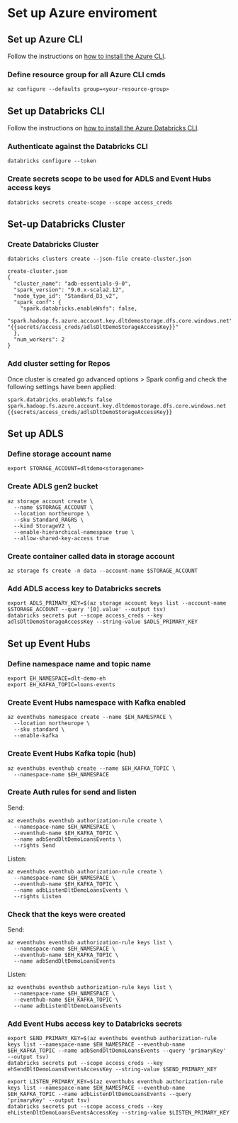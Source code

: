 # Set up Azure enviroment

## Set up Azure CLI

Follow the instructions on [how to install the Azure CLI](https://docs.microsoft.com/en-us/cli/azure/install-azure-cli).

### Define resource group for all Azure CLI cmds

```
az configure --defaults group=<your-resource-group>
```

## Set up Databricks CLI

Follow the instructions on [how to install the Azure Databricks CLI](https://docs.microsoft.com/en-us/azure/databricks/dev-tools/cli/).

### Authenticate against the Databricks CLI

```
databricks configure --token
```

### Create secrets scope to be used for ADLS and Event Hubs access keys

```
databricks secrets create-scope --scope access_creds
```

## Set-up Databricks Cluster

### Create Databricks Cluster

```
databricks clusters create --json-file create-cluster.json
```

```
create-cluster.json
{
  "cluster_name": "adb-essentials-9-0",
  "spark_version": "9.0.x-scala2.12",
  "node_type_id": "Standard_D3_v2",
  "spark_conf": {
    "spark.databricks.enableWsfs": false,
    "spark.hadoop.fs.azure.account.key.dltdemostorage.dfs.core.windows.net": "{{secrets/access_creds/adlsDltDemoStorageAccessKey}}"
  },
  "num_workers": 2
}

```


### Add cluster setting for Repos

Once cluster is created go advanced options > Spark config and check the following settings have been applied:

```
spark.databricks.enableWsfs false
spark.hadoop.fs.azure.account.key.dltdemostorage.dfs.core.windows.net {{secrets/access_creds/adlsDltDemoStorageAccessKey}}
```

## Set up ADLS

### Define storage account name

```
export STORAGE_ACCOUNT=dltdemo<storagename>
```


### Create ADLS gen2 bucket

```
az storage account create \
  --name $STORAGE_ACCOUNT \
  --location northeurope \
  --sku Standard_RAGRS \
  --kind StorageV2 \
  --enable-hierarchical-namespace true \
  --allow-shared-key-access true
```

### Create container called data in storage account

```
az storage fs create -n data --account-name $STORAGE_ACCOUNT
```

### Add ADLS access key to Databricks secrets

```
export ADLS_PRIMARY_KEY=$(az storage account keys list --account-name $STORAGE_ACCOUNT --query '[0].value' --output tsv)
databricks secrets put --scope access_creds --key adlsDltDemoStorageAccessKey --string-value $ADLS_PRIMARY_KEY
```

## Set up Event Hubs

### Define namespace name and topic name

```
export EH_NAMESPACE=dlt-demo-eh
export EH_KAFKA_TOPIC=loans-events
```

### Create Event Hubs namespace with Kafka enabled

```
az eventhubs namespace create --name $EH_NAMESPACE \
  --location northeurope \
  --sku standard \
  --enable-kafka
```

### Create Event Hubs Kafka topic (hub)

```
az eventhubs eventhub create --name $EH_KAFKA_TOPIC \
  --namespace-name $EH_NAMESPACE
```

### Create Auth rules for send and listen

Send:

```
az eventhubs eventhub authorization-rule create \
  --namespace-name $EH_NAMESPACE \
  --eventhub-name $EH_KAFKA_TOPIC \
  --name adbSendDltDemoLoansEvents \
  --rights Send
```

Listen: 

```
az eventhubs eventhub authorization-rule create \
  --namespace-name $EH_NAMESPACE \
  --eventhub-name $EH_KAFKA_TOPIC \
  --name adbListenDltDemoLoansEvents \
  --rights Listen
```

### Check that the keys were created

Send:

```
az eventhubs eventhub authorization-rule keys list \
  --namespace-name $EH_NAMESPACE \
  --eventhub-name $EH_KAFKA_TOPIC \
  --name adbSendDltDemoLoansEvents
```

Listen:

```
az eventhubs eventhub authorization-rule keys list \
  --namespace-name $EH_NAMESPACE \
  --eventhub-name $EH_KAFKA_TOPIC \
  --name adbListenDltDemoLoansEvents
```


### Add Event Hubs access key to Databricks secrets

```
export SEND_PRIMARY_KEY=$(az eventhubs eventhub authorization-rule keys list --namespace-name $EH_NAMESPACE --eventhub-name $EH_KAFKA_TOPIC --name adbSendDltDemoLoansEvents --query 'primaryKey' --output tsv)
databricks secrets put --scope access_creds --key ehSendDltDemoLoansEventsAccessKey --string-value $SEND_PRIMARY_KEY
```

```
export LISTEN_PRIMARY_KEY=$(az eventhubs eventhub authorization-rule keys list --namespace-name $EH_NAMESPACE --eventhub-name $EH_KAFKA_TOPIC --name adbListenDltDemoLoansEvents --query 'primaryKey' --output tsv)
databricks secrets put --scope access_creds --key ehListenDltDemoLoansEventsAccessKey --string-value $LISTEN_PRIMARY_KEY
```



